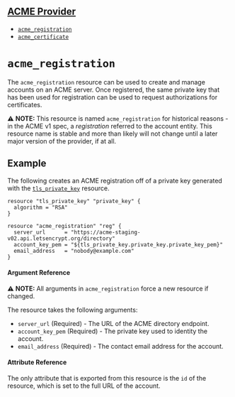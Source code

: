 ## [ACME Provider](README.md)

* [`acme_registration`](resource_acme_registration.md)
* [`acme_certificate`](resource_acme_certificate.md)

# `acme_registration`

The `acme_registration` resource can be used to create and manage accounts on an
ACME server. Once registered, the same private key that has been used for
registration can be used to request authorizations for certificates.

:warning: **NOTE:** This resource is named `acme_registration` for historical
reasons - in the ACME v1 spec, a _registration_ referred to the account entity.
This resource name is stable and more than likely will not change until a later
major version of the provider, if at all.

## Example

The following creates an ACME registration off of a private key generated with
the [`tls_private_key`][resource-tls-private-key] resource.

[resource-tls-private-key]: https://www.terraform.io/docs/providers/tls/r/private_key.html

```hcl
resource "tls_private_key" "private_key" {
  algorithm = "RSA"
}

resource "acme_registration" "reg" {
  server_url      = "https://acme-staging-v02.api.letsencrypt.org/directory"
  account_key_pem = "${tls_private_key.private_key.private_key_pem}"
  email_address   = "nobody@example.com"
}
```

#### Argument Reference

:warning: **NOTE:** All arguments in `acme_registration` force a new resource if
changed.

The resource takes the following arguments:

* `server_url` (Required) - The URL of the ACME directory endpoint.
* `account_key_pem` (Required) - The private key used to identity the account.
* `email_address` (Required) - The contact email address for the account.

#### Attribute Reference

The only attribute that is exported from this resource is the `id` of the
resource, which is set to the full URL of the account.
